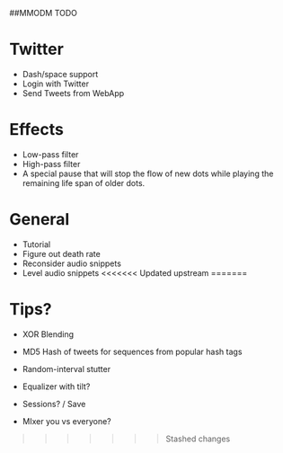 ##MMODM TODO

# Twitter
* Dash/space support
* Login with Twitter
* Send Tweets from WebApp

# Effects
* Low-pass filter
* High-pass filter
* A special pause that will stop the flow of new dots while playing the remaining life span of older dots.

# General
* Tutorial
* Figure out death rate
* Reconsider audio snippets
* Level audio snippets
<<<<<<< Updated upstream
=======

# Tips?
* XOR Blending
* MD5 Hash of tweets for sequences from popular hash tags
* Random-interval stutter
* Equalizer with tilt?

* Sessions? / Save
* MIxer you vs everyone?
>>>>>>> Stashed changes
